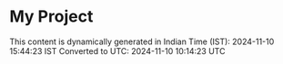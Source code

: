 # My Project

This content is dynamically generated in Indian Time (IST): 2024-11-10 15:44:23 IST
Converted to UTC: 2024-11-10 10:14:23 UTC
